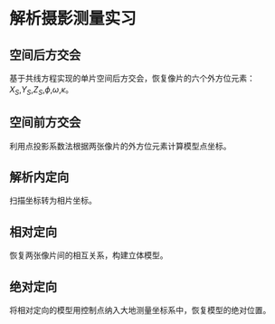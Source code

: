 # 解析摄影测量实习
## 空间后方交会
基于共线方程实现的单片空间后方交会，恢复像片的六个外方位元素：$X_S$,$Y_S$,$Z_S$,$\phi$,$\omega$,$\kappa$。
## 空间前方交会
利用点投影系数法根据两张像片的外方位元素计算模型点坐标。
## 解析内定向
扫描坐标转为相片坐标。
## 相对定向
恢复两张像片间的相互关系，构建立体模型。
## 绝对定向
将相对定向的模型用控制点纳入大地测量坐标系中，恢复模型的绝对位置。
